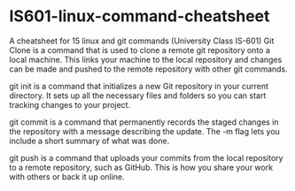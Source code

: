 # IS601-linux-command-cheatsheet
A cheatsheet for 15 linux and git commands (University Class IS-601)
Git Clone is a command that is used to clone a remote git repository onto a local machine. This links your machine to the local repository and changes can be made and pushed to the remote repository with other git commands.

git init is a command that initializes a new Git repository in your current directory. It sets up all the necessary files and folders so you can start tracking changes to your project.

git commit is a command that permanently records the staged changes in the repository with a message describing the update. The -m flag lets you include a short summary of what was done. 

git push is a command that uploads your commits from the local repository to a remote repository, such as GitHub. This is how you share your work with others or back it up online.
